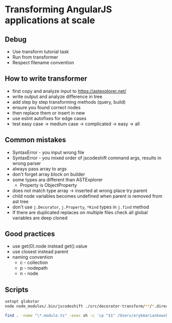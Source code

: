 # Transforming AngularJS applications at scale

## Debug

- Use transform tutorial task
- Run from transformer
- Respect filename convention

## How to write transformer

- first copy and analyze input to https://astexplorer.net/
- write output and analyze difference in tree
- add step by step transforming methods (query, build)
- ensure you found correct nodes
- then replace them or insert in new
- use eslint autofixes for edge cases
- test easy case -> medium case -> complicated -> easy -> all

## Common mistakes

- SyntaxError - you input wrong file
- SyntaxError - you mixed order of jscodeshift command args, results in wrong parser
- always pass array to args
- don't forget array block on builder
- some types ara different than ASTExplorer
  - Property is ObjectProperty
- does not match type array -> inserted at wrong place try parent
- child node variables becomes undefined when parent is removed from ast tree
- don't use `j.Decorator`, `j.Property`, `*Kind` types in `j.find` method
- If there are duplicated replaces on multiple files check all global variables are deep cloned

## Good practices

- use get(0).node instead get().value
- use closest instead parent
- naming convention
  - c - collection
  - p - nodepath
  - n - node

## Scripts

```sh
setopt globstar
node node_modules/.bin/jscodeshift ./src/decorator-transform/**/*.directive.ts -t ./src/decorator-transform/directive.ts --extensions=*.ts --parser=ts
```

```sh
find . -name "\*.module.ts" -exec sh -c 'cp "$1" /Users/erykmariankowski/programowanie/web/angular-codemods/src/module-transform' - '{}' \;
```
